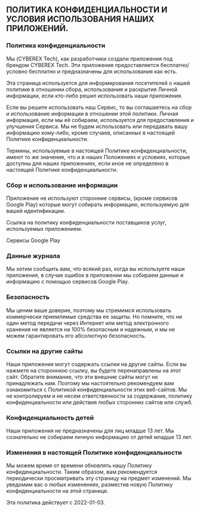 ## ПОЛИТИКА КОНФИДЕНЦИАЛЬНОСТИ И УСЛОВИЯ ИСПОЛЬЗОВАНИЯ НАШИХ ПРИЛОЖЕНИЙ.
### Политика конфиденциальности

Мы (CYBEREX Tech), как разработчики создали приложения под брендом CYBEREX Tech. Эти приложения предоставляется бесплатно/условно бесплатно и предназначены для использования как есть.

Эта страница используется для информирования посетителей о нашей политике в отношении сбора, использования и раскрытия Личной информации, если кто-либо решил использовать наши приложения.

Если вы решите использовать наш Сервис, то вы соглашаетесь на сбор и использование информации в отношении этой политики. Личная информация, если мы её собираем, используется для предоставления и улучшения Сервиса. Мы не будем использовать или передавать вашу информацию кому-либо, кроме случаев, описанных в настоящей Политике конфиденциальности.

Термины, используемые в настоящей Политике конфиденциальности, имеют то же значение, что и в наших Положениях и условиях, которые доступны для наших приложениях, если иное не определено в настоящей Политике конфиденциальности.

### Сбор и использование информации

Приложение не используют сторонние сервисы, (кроме сервисов Google Play) которые могут собирать информацию, используемую для вашей идентификации.

Ссылка на политику конфиденциальности поставщиков услуг, используемых приложением.

Сервисы Google Play
### Данные журнала

Мы хотим сообщить вам, что всякий раз, когда вы используете наши приложения, в случае ошибок в приложении мы собираем данные и информацию с помощью сервисов Google Play. 

### Безопасность

Мы ценим ваше доверие, поэтому мы стремимся использовать коммерчески приемлемые средства ее защиты. Но помните, что ни один метод передачи через Интернет или метод электронного хранения не является на 100% безопасным и надежным, и мы не можем гарантировать его абсолютную безопасность.

### Ссылки на другие сайты

Наши приложения могут содержать ссылки на другие сайты. Если вы нажмете на стороннюю ссылку, вы будете перенаправлены на этот сайт. Обратите внимание, что эти внешние сайты могут не принадлежать нам. Поэтому мы настоятельно рекомендуем вам ознакомиться с Политикой конфиденциальности этих веб-сайтов. Мы не контролируем и не несем ответственности за содержание, политику конфиденциальности или действия любых сторонних сайтов или служб.

### Конфиденциальность детей

Наши приложения не предназначены для лиц младше 13 лет. Мы сознательно не собираем личную информацию от детей младше 13 лет. 

### Изменения в настоящей Политике конфиденциальности

Мы можем время от времени обновлять нашу Политику конфиденциальности. Таким образом, вам рекомендуется периодически просматривать эту страницу на предмет изменений. Мы уведомим вас о любых изменениях, разместив новую Политику конфиденциальности на этой странице.

Эта политика действует с 2022-01-03.

